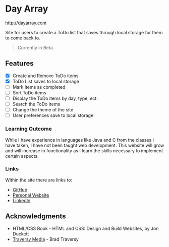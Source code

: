 # Day Array

http://dayarray.com

Site for users to create a ToDo list that saves through local storage for them to come back to.

> Currently in Beta

## Features

- [x] Create and Remove ToDo items
- [x] ToDo List saves to local storage
- [ ] Mark items as completed
- [ ] Sort ToDo items
- [ ] Display the ToDo items by day, type, ect.
- [ ] Search the ToDo items
- [ ] Change the theme of the site
- [ ] User preferences save to local storage

### Learning Outcome

While I have experience in languages like Java and C from the classes I have taken, I have not been taught web development. This website will grow and will increase in functionality as I learn the skills necessary to implement certain aspects.

### Links

Within the site there are links to:

* [GitHub](https://github.com/Domenick97)
* [Personal Website](http://domenickdibiase.com)
* [LinkedIn](https://www.linkedin.com/in/domenickd)

## Acknowledgments

* HTML/CSS Book - HTML and CSS: Design and Build Websites, by Jon Duckett
* [Traversy Media](https://www.traversymedia.com/) - Brad Traversy
